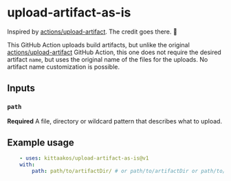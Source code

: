 # upload-artifact-as-is

Inspired by [actions/upload-artifact](https://github.com/actions/upload-artifact). The credit goes there. 🏅

This GitHub Action uploads build artifacts, but unlike the original [actions/upload-artifact](https://github.com/actions/upload-artifact) GitHub Action, this one does not require the desired artifact `name`, but uses the original name of the files for the uploads. No artifact name customization is possible.

## Inputs

### `path`

**Required** A file, directory or wildcard pattern that describes what to upload.

## Example usage

```yaml
    - uses: kittaakos/upload-artifact-as-is@v1
    with:
        path: path/to/artifactDir/ # or path/to/artifactDir or path/to/artifactFile or path/to/**/wildcard/*
```
